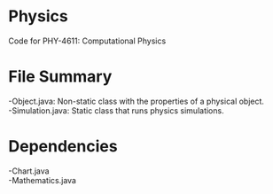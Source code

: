 # Physics
Code for PHY-4611: Computational Physics

# File Summary

-Object.java: Non-static class with the properties of a physical object.\
-Simulation.java: Static class that runs physics simulations.

# Dependencies

-Chart.java\
-Mathematics.java
